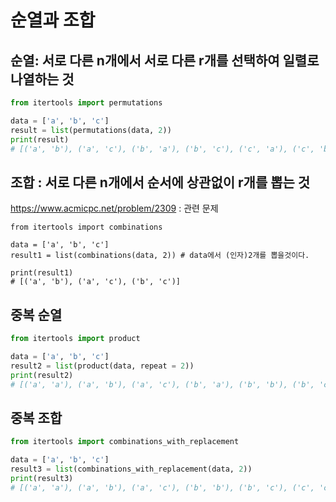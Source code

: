 # 순열과 조합

## 순열: 서로 다른 n개에서 서로 다른 r개를 선택하여 일렬로 나열하는 것
``` python
from itertools import permutations

data = ['a', 'b', 'c']
result = list(permutations(data, 2))
print(result)
# [('a', 'b'), ('a', 'c'), ('b', 'a'), ('b', 'c'), ('c', 'a'), ('c', 'b')]
```

## 조합 : 서로 다른 n개에서 순서에 상관없이 r개를 뽑는 것 
https://www.acmicpc.net/problem/2309 : 관련 문제
``` pyhton
from itertools import combinations

data = ['a', 'b', 'c']
result1 = list(combinations(data, 2)) # data에서 (인자)2개를 뽑을것이다.

print(result1)
# [('a', 'b'), ('a', 'c'), ('b', 'c')]
```

## 중복 순열
``` python
from itertools import product

data = ['a', 'b', 'c']
result2 = list(product(data, repeat = 2))
print(result2)
# [('a', 'a'), ('a', 'b'), ('a', 'c'), ('b', 'a'), ('b', 'b'), ('b', 'c'), ('c', 'a'), ('c', 'b'), ('c', 'c')]
```

## 중복 조합
``` python
from itertools import combinations_with_replacement

data = ['a', 'b', 'c']
result3 = list(combinations_with_replacement(data, 2))
print(result3) 
# [('a', 'a'), ('a', 'b'), ('a', 'c'), ('b', 'b'), ('b', 'c'), ('c', 'c')]




```
